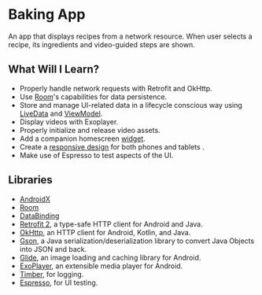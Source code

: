 # Baking App
An app that displays recipes from a network resource. When user selects a recipe, its ingredients and video-guided steps are shown.

## What Will I Learn?
*   Properly handle network requests with Retrofit and OkHttp.
*   Use [Room](https://developer.android.com/topic/libraries/architecture/room)'s capabilities for data persistence.
*   Store and manage UI-related data in a lifecycle conscious way using [LiveData](https://developer.android.com/topic/libraries/architecture/livedata) and [ViewModel](https://developer.android.com/topic/libraries/architecture/viewmodel). 
*   Display videos with Exoplayer. 
*   Properly initialize and release video assets.
*   Add a companion homescreen [widget](https://developer.android.com/guide/topics/appwidgets).
*   Create a [responsive design](https://developer.android.com/training/multiscreen/adaptui) for both phones and tablets .
*   Make use of Espresso to test aspects of the UI.

## Libraries
*   [AndroidX](https://developer.android.com/jetpack/androidx/)
*   [Room](https://developer.android.com/topic/libraries/architecture/room)
*   [DataBinding](https://developer.android.com/topic/libraries/data-binding/)
*   [Retrofit 2](https://github.com/square/retrofit), a type-safe HTTP client for Android and Java.
*   [OkHttp](https://github.com/square/okhttp), an HTTP client for Android, Kotlin, and Java. 
*   [Gson](https://github.com/google/gson), a Java serialization/deserialization library to convert Java Objects into JSON and back.
*   [Glide](https://github.com/bumptech/glide), an image loading and caching library for Android.
*   [ExoPlayer](https://github.com/google/ExoPlayer), an extensible media player for Android.
*   [Timber](https://github.com/JakeWharton/timber), for logging.
*   [Espresso](https://developer.android.com/training/testing/espresso/),  for UI testing.
